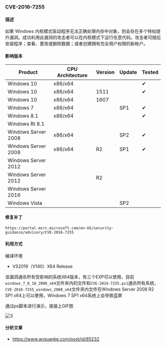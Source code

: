### CVE-2016-7255

#### 描述

如果 Windows 内核模式驱动程序无法正确处理内存中对象，则会存在多个特权提升漏洞。成功利用此漏洞的攻击者可以在内核模式下运行任意代码。攻击者可随后安装程序；查看、更改或删除数据；或者创建拥有完全用户权限的新帐户。

#### 影响版本

| Product             | CPU Architecture | Version | Update | Tested             |
| ------------------- | ---------------- | ------- | ------ | ------------------ |
| Windows 10          | x86/x64          |         |        | &#10004; |
| Windows 10          | x86/x64          | 1511    |        | &#10004; |
| Windows 10          | x86/x64          | 1607    |        |                    |
| Windows 7           | x86/x64          |         | SP1    | &#10004; |
| Windows 8.1         | x86/x64          |         |        | &#10004; |
| Windows Rt 8.1      |                  |         |        |                    |
| Windows Server 2008 | x86/x64          |         | SP2    | &#10004; |
| Windows Server 2008 | x86/x64          | R2      | SP1    | &#10004; |
| Windows Server 2012 |                  |         |        |                    |
| Windows Server 2012 |                  | R2      |        |                    |
| Windows Server 2016 |                  |         |        |                    |
| Windows Vista       |                  |         | SP2    |                    |

#### 修复补丁

```
https://portal.msrc.microsoft.com/en-US/security-guidance/advisory/CVE-2016-7255
```

#### 利用方式

编译环境

- VS2019（V140）X64 Release

该漏洞通杀所有受影响的系统X64版本，有三个EXP可以使用，目前`windows_7_8_10_2008_x64`文件夹内的文件和`CVE-2016-7255.ps1`通杀所有系统，`CVE-2016-7255_windows_2008_x64`文件夹内文件在Windows Server 2008 R2 SP1 x64上可以使用，Windows 7 SP1 x64系统上会导致蓝屏

通过ps脚本进行演示，直接上GIF图

![3](https://raw.github.com/Ascotbe/Image/master/Kernelhub/CVE-2016-7255_win7_x86.gif) 

#### 分析文章
- https://www.anquanke.com/post/id/85232